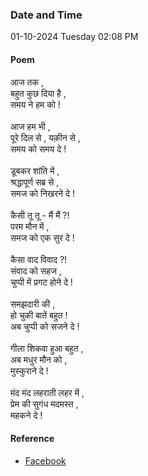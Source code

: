 ### Date and Time

01-10-2024 Tuesday 02:08 PM

#### Poem

आज तक , <br />
बहुत कुछ दिया है , <br />
समय ने हम को ! <br />
<br />
आज हम भी , <br />
पूरे दिल से , यक़ीन से , <br />
समय को समय दे ! <br />
<br />
डूबकर शांति में , <br />
श्रद्धापूर्ण सब्र से , <br />
समज को निखरने दे ! <br />
<br />
कैसी तू तू - मैं मैं ?! <br />
परम मौन में , <br />
समज को एक सुर दे ! <br />
<br />
कैसा वाद विवाद ?! <br />
संवाद को सहज , <br />
चुप्पी में प्रगट होने दे ! <br />
<br />
समझदारी की , <br />
हो चुकी बातें बहुत ! <br />
अब चुप्पी को सजने दे ! <br />
<br />
गीला शिकवा हुआ बहुत , <br />
अब मधुर मौन को , <br />
मुस्कुराने दे ! <br />
<br />
मंद मंद लहराती लहर में , <br />
प्रेम की सुगंध मदमस्त , <br />
महकने दे !

#### Reference

* [Facebook](https://www.facebook.com/share/v/dcRpYofBzZfYwQFN/?mibextid=xfxF2i)
